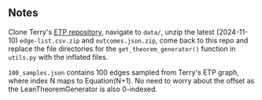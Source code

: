 ## Notes

Clone Terry's [ETP repository](https://github.com/teorth/equational_theories), navigate to `data/`, unzip the latest (2024-11-10) `edge-list.csv.zip` and `outcomes.json.zip`, come back to this repo and replace the file directories for the `get_theorem_generator()` function in `utils.py` with the inflated files.

`100_samples.json` contains 100 edges sampled from Terry's ETP graph, where index N maps to Equation(N+1). No need to worry about the offset as the LeanTheoremGenerator is also 0-indexed.
